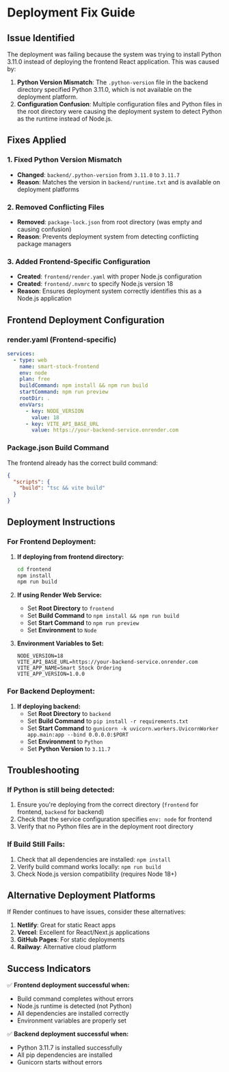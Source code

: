 # Deployment Fix Guide

## Issue Identified
The deployment was failing because the system was trying to install Python 3.11.0 instead of deploying the frontend React application. This was caused by:

1. **Python Version Mismatch**: The `.python-version` file in the backend directory specified Python 3.11.0, which is not available on the deployment platform.
2. **Configuration Confusion**: Multiple configuration files and Python files in the root directory were causing the deployment system to detect Python as the runtime instead of Node.js.

## Fixes Applied

### 1. Fixed Python Version Mismatch
- **Changed**: `backend/.python-version` from `3.11.0` to `3.11.7`
- **Reason**: Matches the version in `backend/runtime.txt` and is available on deployment platforms

### 2. Removed Conflicting Files
- **Removed**: `package-lock.json` from root directory (was empty and causing confusion)
- **Reason**: Prevents deployment system from detecting conflicting package managers

### 3. Added Frontend-Specific Configuration
- **Created**: `frontend/render.yaml` with proper Node.js configuration
- **Created**: `frontend/.nvmrc` to specify Node.js version 18
- **Reason**: Ensures deployment system correctly identifies this as a Node.js application

## Frontend Deployment Configuration

### render.yaml (Frontend-specific)
```yaml
services:
  - type: web
    name: smart-stock-frontend
    env: node
    plan: free
    buildCommand: npm install && npm run build
    startCommand: npm run preview
    rootDir: .
    envVars:
      - key: NODE_VERSION
        value: 18
      - key: VITE_API_BASE_URL
        value: https://your-backend-service.onrender.com
```

### Package.json Build Command
The frontend already has the correct build command:
```json
{
  "scripts": {
    "build": "tsc && vite build"
  }
}
```

## Deployment Instructions

### For Frontend Deployment:

1. **If deploying from frontend directory:**
   ```bash
   cd frontend
   npm install
   npm run build
   ```

2. **If using Render Web Service:**
   - Set **Root Directory** to `frontend`
   - Set **Build Command** to `npm install && npm run build`
   - Set **Start Command** to `npm run preview`
   - Set **Environment** to `Node`

3. **Environment Variables to Set:**
   ```
   NODE_VERSION=18
   VITE_API_BASE_URL=https://your-backend-service.onrender.com
   VITE_APP_NAME=Smart Stock Ordering
   VITE_APP_VERSION=1.0.0
   ```

### For Backend Deployment:

1. **If deploying backend:**
   - Set **Root Directory** to `backend`
   - Set **Build Command** to `pip install -r requirements.txt`
   - Set **Start Command** to `gunicorn -k uvicorn.workers.UvicornWorker app.main:app --bind 0.0.0.0:$PORT`
   - Set **Environment** to `Python`
   - Set **Python Version** to `3.11.7`

## Troubleshooting

### If Python is still being detected:
1. Ensure you're deploying from the correct directory (`frontend` for frontend, `backend` for backend)
2. Check that the service configuration specifies `env: node` for frontend
3. Verify that no Python files are in the deployment root directory

### If Build Still Fails:
1. Check that all dependencies are installed: `npm install`
2. Verify build command works locally: `npm run build`
3. Check Node.js version compatibility (requires Node 18+)

## Alternative Deployment Platforms

If Render continues to have issues, consider these alternatives:

1. **Netlify**: Great for static React apps
2. **Vercel**: Excellent for React/Next.js applications
3. **GitHub Pages**: For static deployments
4. **Railway**: Alternative cloud platform

## Success Indicators

✅ **Frontend deployment successful when:**
- Build command completes without errors
- Node.js runtime is detected (not Python)
- All dependencies are installed correctly
- Environment variables are properly set

✅ **Backend deployment successful when:**
- Python 3.11.7 is installed successfully
- All pip dependencies are installed
- Gunicorn starts without errors